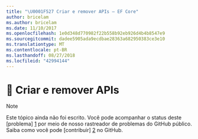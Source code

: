 ```yaml
---
title: "\U0001F527 Criar e remover APIs – EF Core"
author: bricelam
ms.author: bricelam
ms.date: 11/10/2017
ms.openlocfilehash: 1e0d348d770982f22b558b92eb926d4b4b8547e9
ms.sourcegitcommit: dadee5905ada9ecdbae28363a682950383ce3e10
ms.translationtype: MT
ms.contentlocale: pt-BR
ms.lasthandoff: 08/27/2018
ms.locfileid: "42994144"
---
```

# <a name="-create-and-drop-apis"></a>🔧 Criar e remover APIs

> [!NOTE]
> Este tópico ainda não foi escrito. Você pode acompanhar o status deste [problema] [ 1] por meio de nosso rastreador de problemas do GitHub público. Saiba como você pode [contribuir] [ 2] no GitHub.


  [1]: https://github.com/aspnet/EntityFramework.Docs/issues/549
  [2]: https://github.com/aspnet/EntityFramework.Docs/blob/master/CONTRIBUTING.md
